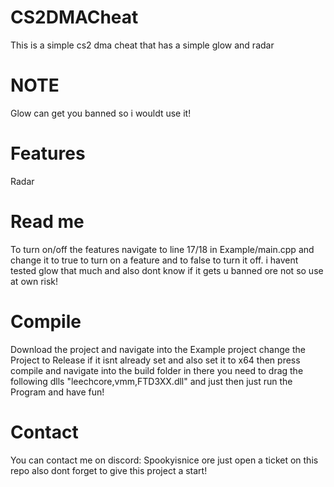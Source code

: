 # CS2DMACheat
This is a simple cs2 dma cheat that has a simple glow and radar

# NOTE 
Glow can get you banned so i wouldt use it!

# Features
Radar

# Read me
To turn on/off the features navigate to line 17/18 in Example/main.cpp and change it to true to turn on a feature and to false to turn it off.
i havent tested glow that much and also dont know if it gets u banned ore not so use at own risk!


# Compile
Download the project and navigate into the Example project change the Project to Release if it isnt already set and also set it to x64 then press compile 
and navigate into the build folder in there you need to drag the following dlls "leechcore,vmm,FTD3XX.dll" and just then just run the Program and have fun!


# Contact

You can contact me on discord: Spookyisnice ore just open a ticket on this repo also dont forget to give this project a start!
